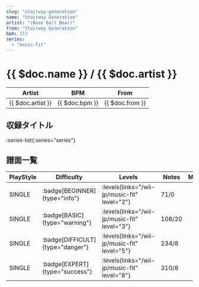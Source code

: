 ```yaml
---
slug: "stairway-generation"
name: "Stairway Generation"
artist: "(Base Ball Bear)"
from: "Stairway Generation"
bpm: 153
series:
  - "music-fit"
---
```


# {{ $doc.name }} / {{ $doc.artist }}

|Artist|BPM|From|
|------|---|----|
|{{ $doc.artist }}|{{ $doc.bpm }}|{{ $doc.from }}|

## 収録タイトル

:series-list{:series="series"}

## 譜面一覧

|PlayStyle|Difficulty|Levels|Notes|Movie|
|---------|----------|------|-----|-----|
|SINGLE| :badge[BEGINNER]{type="info"}|<div class="field is-grouped is-grouped-multiline"> :levels{links="/wii-jp/music-fit" level="2"}</div>|71/0||
|SINGLE| :badge[BASIC]{type="warning"}|<div class="field is-grouped is-grouped-multiline"> :levels{links="/wii-jp/music-fit" level="3"}</div>|108/20||
|SINGLE| :badge[DIFFICULT]{type="danger"}|<div class="field is-grouped is-grouped-multiline"> :levels{links="/wii-jp/music-fit" level="5"}</div>|234/8||
|SINGLE| :badge[EXPERT]{type="success"}|<div class="field is-grouped is-grouped-multiline"> :levels{links="/wii-jp/music-fit" level="8"}</div>|310/8||
